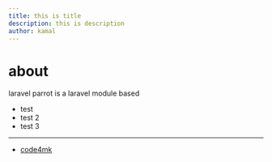 ```yaml
---
title: this is title
description: this is description
author: kamal
---
```


# about 

laravel parrot is a laravel module based


* test 
* test 2
* test 3

---

* [code4mk](https://code4mk.org)
